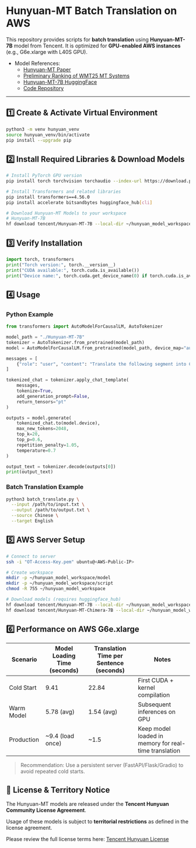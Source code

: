 # Hunyuan-MT Batch Translation on AWS

This repository provides scripts for **batch translation** using **Hunyuan-MT-7B** model from Tencent. It is optimized for **GPU-enabled AWS instances** (e.g., G6e.xlarge with L40S GPU).

- Model References:
  - [Hunyuan-MT Paper](https://www.arxiv.org/pdf/2509.05209)
  - [Preliminary Ranking of WMT25 MT Systems](https://www.linkedin.com/posts/kocmitom_preliminary-ranking-of-wmt25-general-machine-activity-7364948264888049664-5nAG?utm_source=share&utm_medium=member_desktop&rcm=ACoAADlBqKABh8F94bzPPJCIBmwIqJsD4FPP238)
  - [Hunyuan-MT-7B HuggingFace](https://huggingface.co/tencent/Hunyuan-MT-7B)
  - [Code Repository](https://github.com/Tencent-Hunyuan/Hunyuan-MT)

---

## 1️⃣ Create & Activate Virtual Environment
```bash
python3 -m venv hunyuan_venv
source hunyuan_venv/bin/activate
pip install --upgrade pip
```

## 2️⃣ Install Required Libraries & Download Models
```bash
# Install PyTorch GPU version
pip install torch torchvision torchaudio --index-url https://download.pytorch.org/whl/cu121

# Install Transformers and related libraries
pip install transformers==4.56.0
pip install accelerate bitsandbytes huggingface_hub[cli]

# Download Hunyuan-MT Models to your workspace
# Hunyuan-MT-7B
hf download tencent/Hunyuan-MT-7B --local-dir ~/hunyuan_model_workspace/model/Hunyuan-MT-7B

```

## 3️⃣ Verify Installation
```python
import torch, transformers
print("Torch version:", torch.__version__)
print("CUDA available:", torch.cuda.is_available())
print("Device name:", torch.cuda.get_device_name(0) if torch.cuda.is_available() else "CPU only")
```

## 4️⃣ Usage
### Python Example
```python
from transformers import AutoModelForCausalLM, AutoTokenizer

model_path = "./Hunyuan-MT-7B"
tokenizer = AutoTokenizer.from_pretrained(model_path)
model = AutoModelForCausalLM.from_pretrained(model_path, device_map="auto")

messages = [
    {"role": "user", "content": "Translate the following segment into Chinese, without additional explanation.\n\nIt’s on the house."}
]

tokenized_chat = tokenizer.apply_chat_template(
    messages,
    tokenize=True,
    add_generation_prompt=False,
    return_tensors="pt"
)

outputs = model.generate(
    tokenized_chat.to(model.device),
    max_new_tokens=2048,
    top_k=20,
    top_p=0.6,
    repetition_penalty=1.05,
    temperature=0.7
)

output_text = tokenizer.decode(outputs[0])
print(output_text)
```

### Batch Translation Example
```bash
python3 batch_translate.py \
  --input /path/to/input.txt \
  --output /path/to/output.txt \
  --source Chinese \
  --target English
```

## 5️⃣ AWS Server Setup
```bash
# Connect to server
ssh -i "OT-Access-Key.pem" ubuntu@<AWS-Public-IP>

# Create workspace
mkdir -p ~/hunyuan_model_workspace/model
mkdir -p ~/hunyuan_model_workspace/script
chmod -R 755 ~/hunyuan_model_workspace

# Download models (requires huggingface_hub)
hf download tencent/Hunyuan-MT-7B --local-dir ~/hunyuan_model_workspace/model/Hunyuan-MT-7B
hf download tencent/Hunyuan-MT-Chimera-7B --local-dir ~/hunyuan_model_workspace/model/Hunyuan-MT-Chimera-7B
```

## 6️⃣ Performance on AWS G6e.xlarge
| Scenario | Model Loading Time (seconds) | Translation Time per Sentence (seconds) | Notes |
|----------|------------------------|----------------------------------|-------|
| Cold Start | 9.41 | 22.84 | First CUDA + kernel compilation |
| Warm Model | 5.78 (avg) | 1.54 (avg) | Subsequent inferences on GPU |
| Production | ~9.4 (load once) | ~1.5 | Keep model loaded in memory for real-time translation |

> Recommendation: Use a persistent server (FastAPI/Flask/Gradio) to avoid repeated cold starts.

## 📜 License & Territory Notice
The Hunyuan-MT models are released under the **Tencent Hunyuan Community License Agreement**.  

Usage of these models is subject to **territorial restrictions** as defined in the license agreement.  

Please review the full license terms here: [Tencent Hunyuan License](https://github.com/Tencent-Hunyuan/Hunyuan-MT?tab=License-1-ov-file)

